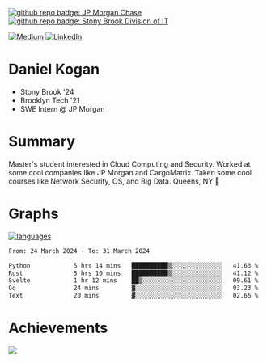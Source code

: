 [![github repo badge: JP Morgan Chase](https://img.shields.io/badge/JP_Morgan_Chase--181717?color=blue)](https://careers.jpmorgan.com/in/en/students/programs/software-engineer-summer?search=&tags=location__Americas__UnitedStatesofAmerica)
[![github repo badge: Stony Brook Division of IT](https://img.shields.io/badge/Stony%20Brook%20Division%20of%20IT--181717?color=red)](https://it.stonybrook.edu/)

[![Medium](https://img.shields.io/badge/Medium-12100E?logo=medium&logoColor=white)](https://medium.com/@danielkoganx) [![LinkedIn](https://img.shields.io/badge/LinkedIn-%230077B5.svg?logo=linkedin&logoColor=white)](https://linkedin.com/in/danielkogan123)
# Daniel Kogan

- Stony Brook '24
- Brooklyn Tech '21
- SWE Intern @ JP Morgan

# Summary

Master's student interested in Cloud Computing and Security. Worked at some cool companies like JP Morgan and CargoMatrix. Taken some cool courses like Network Security, OS, and Big Data. Queens, NY 📍


# Graphs

<div style="width: 100%">

[![languages](https://github-readme-stats.vercel.app/api/top-langs/?username=daminals&langs_count=8&hide=html&layout=compact)](https://github-readme-stats.vercel.app/api/top-langs/?username=daminals&langs_count=8&hide=html&layout=compact)
</div>

<!--START_SECTION:waka-->

```txt
From: 24 March 2024 - To: 31 March 2024

Python            5 hrs 14 mins   ██████████▒░░░░░░░░░░░░░░   41.63 %
Rust              5 hrs 10 mins   ██████████▒░░░░░░░░░░░░░░   41.12 %
Svelte            1 hr 12 mins    ██▒░░░░░░░░░░░░░░░░░░░░░░   09.61 %
Go                24 mins         ▓░░░░░░░░░░░░░░░░░░░░░░░░   03.23 %
Text              20 mins         ▓░░░░░░░░░░░░░░░░░░░░░░░░   02.66 %
```

<!--END_SECTION:waka-->

# Achievements 

![](https://github-profile-trophy.vercel.app/?username=daminals&theme=onestar&no-frame=true&no-bg=false&margin-w=4)
